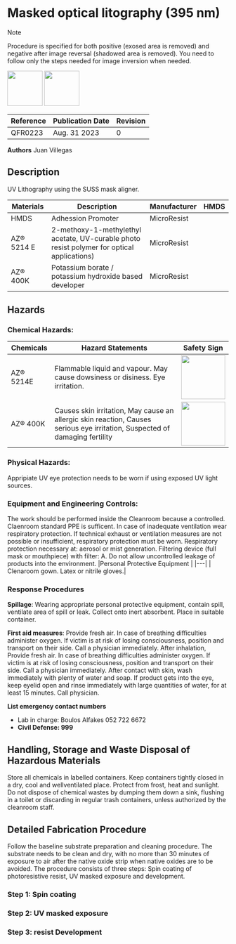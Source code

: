 # Masked optical litography (395 nm)
> [!NOTE]
> Procedure is specified for both positive (exosed area is removed) and negative after image reversal (shadowed area is removed). You need to follow only the steps needed for image inversion when needed.

<img src ="https://github.com/tii-qfoundry/SOP/assets/14344419/aabde309-ce50-4a38-96ea-d14960f12dff" width=80>
<img src ="https://github.com/tii-qfoundry/SOP/assets/14344419/0f23548a-2527-4fba-8606-0671c52ff9fd" width=80>

| Reference | Publication Date | Revision |
|----|----|----|
|QFR0223 | Aug. 31 2023 | 0 |


**Authors**
Juan Villegas

##   Description
UV Lithography using the SUSS mask aligner. 

|Materials| Description | Manufacturer | HMDS|
|---|---|---|---|
|HMDS | Adhession Promoter | MicroResist | |
|AZ® 5214 E | 2-methoxy-1-methylethyl acetate, UV-curable photo resist polymer for optical applications) | MicroResist | |
|AZ® 400K   | Potassium borate / potassium hydroxide based developer | MicroResist | |

##   Hazards
### Chemical Hazards:
|Chemicals|**Hazard Statements**|Safety Sign|
|---|---|---|
| AZ® 5214E | Flammable liquid and vapour. May cause dowsiness or disiness. Eye irritation. | <img src="https://github.com/tii-qfoundry/SOP/assets/14344419/2fa2500f-24ba-4ebb-b336-3bcfadfad11b" width=100> |
| AZ® 400K  | Causes skin irritation, May cause an allergic skin reaction, Causes serious eye irritation, Suspected of damaging fertility | <img src="https://github.com/tii-qfoundry/SOP/assets/14344419/689ceab3-1ca7-4d27-8ae1-16cf1b371465" width=100>  |




### Physical Hazards:
Appripiate UV eye protection needs to be worn if using exposed UV light sources.
### Equipment and Engineering Controls:
The work should be performed inside the Cleanroom because a controlled. Claenroom standard PPE is sufficent. In case of inadequate ventilation wear respiratory protection. 
If technical exhaust or ventilation measures are not possible or insufficient, respiratory protection must be worn. Respiratory protection necessary at: aerosol or
mist generation. Filtering device (full mask or mouthpiece) with filter: A. Do not allow uncontrolled leakage of products into the environment.
|Personal Protective Equipment |
|---|
| Clenaroom gown. Latex or nitrile gloves.|

### Response Procedures
**Spillage**: Wearing appropriate personal protective equipment, contain spill, ventilate area of spill or leak. Collect onto inert absorbent. Place in suitable container.

**First aid measures**: Provide fresh air. In case of breathing difficulties administer oxygen. If victim is at
risk of losing consciousness, position and transport on their side. Call a physician immediately. After
inhalation, Provide fresh air. In case of breathing difficulties administer oxygen. If victim is at risk of
losing consciousness, position and transport on their side. Call a physician immediately. After contact
with skin, wash immediately with plenty of water and soap. If product gets into the eye, keep eyelid
open and rinse immediately with large quantities of water, for at least 15 minutes. Call physician.

**List emergency contact numbers**
- Lab in charge: Boulos Alfakes 052 722 6672
- **Civil Defense: 999**

## Handling, Storage and Waste Disposal of Hazardous Materials
Store all chemicals in labelled containers. Keep containers tightly closed in a dry, cool and wellventilated place. Protect from frost, heat and sunlight.
Do not dispose of chemical wastes by dumping them down a sink, flushing in a toilet or discarding in regular trash containers, unless authorized by the cleanroom staff. 


## Detailed Fabrication Procedure

Follow the baseline substrate preparation and cleaning procedure. The substrate needs to be clean and dry, with no more than 30 minutes of exposure to air after the native oxide strip  when native oxides are to be avoided. The procedure consists of three steps: Spin coating of photoresistive resist, UV masked exposure and development.

### Step 1: Spin coating

### Step 2: UV masked exposure

### Step 3: resist Development


